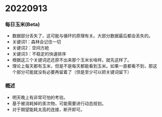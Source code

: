 # 20220913

### 每日玉米(Beta)

- 数据部分丢失了，这可能与循环的原理有关。大部分数据最后都会丢失的。
- 关键词1：森林会记住一切
- 关键词2：空间方舱
- 关键词3：不稳定的快速排序
- 根据这三个关键词还还原不出来那个玉米长啥样。就先这样了。
- 理论上每天都有玉米，但是不是每天都能看到玉米。如果一直都看不到，那这个部分可能就没有必要再留着了（但是至少可以把关键词留下）

### 概述

- 明天晚上有非常可怕的考验。
- 基于被消耗掉的汞次物，可能需要进行动态规划。
- 对于期望能耗太高的连接，断开即可。
